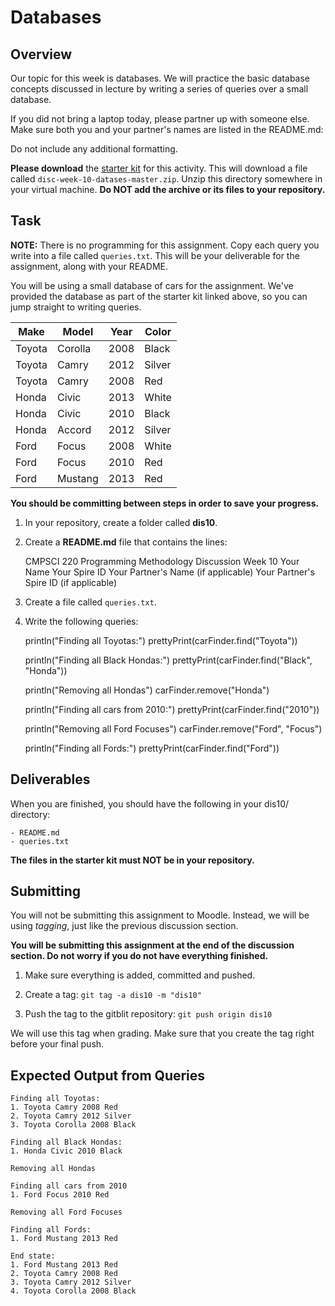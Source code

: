 # Databases

## Overview

Our topic for this week is databases. We will practice the basic database
concepts discussed in lecture by writing a series of queries over a small
database.

If you did not bring a laptop today, please partner up with someone else. Make
sure both you and your partner's names are listed in the README.md:


Do not include any additional formatting.

**Please download** the [starter kit] for this activity. This will download a
file called `disc-week-10-datases-master.zip`. Unzip this directory somewhere in
your virtual machine. **Do NOT add the archive or its files to your
repository.**

[starter kit]: https://github.com/umass-cs-220/disc-week-10-databases/archive/master.zip

## Task

**NOTE:** There is no programming for this assignment. Copy each query you write
into a file called `queries.txt`. This will be your deliverable for the
assignment, along with your README.

You will be using a small database of cars for the assignment. We've provided
the database as part of the starter kit linked above, so you can jump straight
to writing queries.

Make | Model | Year | Color
--- | --- | --- | ---
Toyota | Corolla | 2008 | Black
Toyota | Camry | 2012 | Silver
Toyota | Camry | 2008 | Red
Honda | Civic | 2013 | White
Honda | Civic | 2010 | Black
Honda | Accord | 2012 | Silver
Ford | Focus | 2008 | White
Ford | Focus | 2010 | Red
Ford | Mustang | 2013 | Red

**You should be committing between steps in order to save your progress.**

1. In your repository, create a folder called **dis10**.

1. Create a **README.md** file that contains the lines:

    CMPSCI 220 Programming Methodology
    Discussion Week 10
    Your Name
    Your Spire ID
    Your Partner's Name (if applicable)
    Your Partner's Spire ID (if applicable)

1. Create a file called `queries.txt`.

1. Write the following queries:

    println("Finding all Toyotas:")
    prettyPrint(carFinder.find("Toyota"))

    println("Finding all Black Hondas:")
    prettyPrint(carFinder.find("Black", "Honda"))

    println("Removing all Hondas")
    carFinder.remove("Honda")

    println("Finding all cars from 2010:")
    prettyPrint(carFinder.find("2010"))

    println("Removing all Ford Focuses")
    carFinder.remove("Ford", "Focus")

    println("Finding all Fords:")
    prettyPrint(carFinder.find("Ford"))

## Deliverables

When you are finished, you should have the following in your dis10/ directory:

```
- README.md
- queries.txt
```

**The files in the starter kit must NOT be in your repository.**

## Submitting

You will not be submitting this assignment to Moodle. Instead, we will be using
*tagging*, just like the previous discussion section.

**You will be submitting this assignment at the end of the discussion section.
Do not worry if you do not have everything finished.**

1. Make sure everything is added, committed and pushed.

2. Create a tag: `git tag -a dis10 -m "dis10"`

3. Push the tag to the gitblit repository: `git push origin dis10`

We will use this tag when grading. Make sure that you create the tag right before your final push.

## Expected Output from Queries

```
Finding all Toyotas:
1. Toyota Camry 2008 Red
2. Toyota Camry 2012 Silver
3. Toyota Corolla 2008 Black

Finding all Black Hondas:
1. Honda Civic 2010 Black

Removing all Hondas

Finding all cars from 2010
1. Ford Focus 2010 Red

Removing all Ford Focuses

Finding all Fords:
1. Ford Mustang 2013 Red

End state:
1. Ford Mustang 2013 Red
2. Toyota Camry 2008 Red
3. Toyota Camry 2012 Silver
4. Toyota Corolla 2008 Black
```
